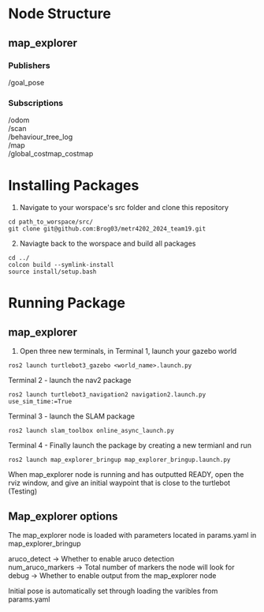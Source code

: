 # Node Structure
## map_explorer
### Publishers
/goal_pose

### Subscriptions
/odom <br />
/scan <br />
/behaviour_tree_log <br />
/map <br />
/global_costmap_costmap <br />

# Installing Packages
1) Navigate to your worspace's src folder and clone this repository
```
cd path_to_worspace/src/
git clone git@github.com:Brog03/metr4202_2024_team19.git
```

2) Naviagte back to the worspace and build all packages
```
cd ../
colcon build --symlink-install
source install/setup.bash
```

# Running Package
## map_explorer
1) Open three new terminals, in Terminal 1, launch your gazebo world
```
ros2 launch turtlebot3_gazebo <world_name>.launch.py
```

Terminal 2 - launch the nav2 package
```
ros2 launch turtlebot3_navigation2 navigation2.launch.py use_sim_time:=True
```

Terminal 3 - launch the SLAM package 
```
ros2 launch slam_toolbox online_async_launch.py
```

Terminal 4 - Finally launch the package by creating a new termianl and run
```
ros2 launch map_explorer_bringup map_explorer_bringup.launch.py
```

When map_explorer node is running and has outputted READY, open the rviz window, and give an initial waypoint that is close to the turtlebot (Testing)

## Map_explorer options
The map_explorer node is loaded with parameters located in params.yaml in map_explorer_bringup

aruco_detect -> Whether to enable aruco detection <br />
num_aruco_markers -> Total number of markers the node will look for <br />
debug -> Whether to enable output from the map_explorer node <br />

Initial pose is automatically set through loading the varibles from params.yaml







